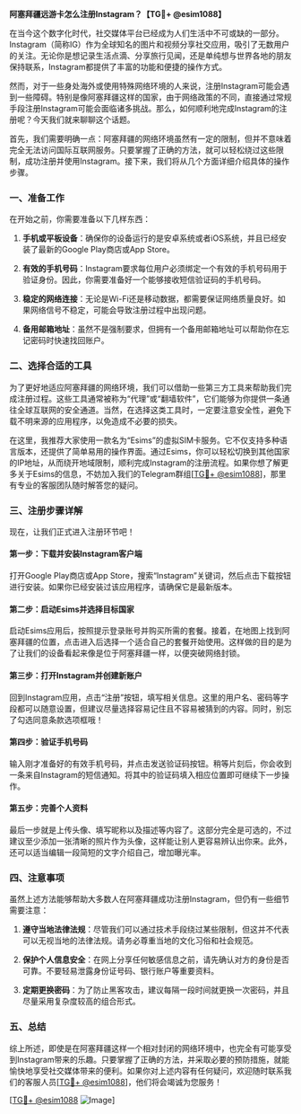 **阿塞拜疆远游卡怎么注册Instagram？【TG💪+ @esim1088】**

在当今这个数字化时代，社交媒体平台已经成为人们生活中不可或缺的一部分。Instagram（简称IG）作为全球知名的图片和视频分享社交应用，吸引了无数用户的关注。无论你是想记录生活点滴、分享旅行见闻，还是单纯想与世界各地的朋友保持联系，Instagram都提供了丰富的功能和便捷的操作方式。

然而，对于一些身处海外或使用特殊网络环境的人来说，注册Instagram可能会遇到一些障碍。特别是像阿塞拜疆这样的国家，由于网络政策的不同，直接通过常规手段注册Instagram可能会面临诸多挑战。那么，如何顺利地完成Instagram的注册呢？今天我们就来聊聊这个话题。

首先，我们需要明确一点：阿塞拜疆的网络环境虽然有一定的限制，但并不意味着完全无法访问国际互联网服务。只要掌握了正确的方法，就可以轻松绕过这些限制，成功注册并使用Instagram。接下来，我们将从几个方面详细介绍具体的操作步骤。

### 一、准备工作

在开始之前，你需要准备以下几样东西：

1. **手机或平板设备**：确保你的设备运行的是安卓系统或者iOS系统，并且已经安装了最新的Google Play商店或App Store。
   
2. **有效的手机号码**：Instagram要求每位用户必须绑定一个有效的手机号码用于验证身份。因此，你需要准备好一个能够接收短信验证码的手机号码。

3. **稳定的网络连接**：无论是Wi-Fi还是移动数据，都需要保证网络质量良好。如果网络信号不稳定，可能会导致注册过程中出现问题。

4. **备用邮箱地址**：虽然不是强制要求，但拥有一个备用邮箱地址可以帮助你在忘记密码时快速找回账户。

### 二、选择合适的工具

为了更好地适应阿塞拜疆的网络环境，我们可以借助一些第三方工具来帮助我们完成注册过程。这些工具通常被称为“代理”或“翻墙软件”，它们能够为你提供一条通往全球互联网的安全通道。当然，在选择这类工具时，一定要注意安全性，避免下载不明来源的应用程序，以免造成不必要的损失。

在这里，我推荐大家使用一款名为“Esims”的虚拟SIM卡服务。它不仅支持多种语言版本，还提供了简单易用的操作界面。通过Esims，你可以轻松切换到其他国家的IP地址，从而绕开地域限制，顺利完成Instagram的注册流程。如果你想了解更多关于Esims的信息，不妨加入我们的Telegram群组[[TG💪+ @esim1088](https://t.me/s/esim1088)]，那里有专业的客服团队随时解答您的疑问。

### 三、注册步骤详解

现在，让我们正式进入注册环节吧！

#### 第一步：下载并安装Instagram客户端

打开Google Play商店或App Store，搜索“Instagram”关键词，然后点击下载按钮进行安装。如果你已经安装过该应用程序，请确保它是最新版本。

#### 第二步：启动Esims并选择目标国家

启动Esims应用后，按照提示登录账号并购买所需的套餐。接着，在地图上找到阿塞拜疆的位置，点击进入后选择一个适合自己的套餐开始使用。这样做的目的是为了让我们的设备看起来像是位于阿塞拜疆一样，以便突破网络封锁。

#### 第三步：打开Instagram并创建新账户

回到Instagram应用，点击“注册”按钮，填写相关信息。这里的用户名、密码等字段都可以随意设置，但建议尽量选择容易记住且不容易被猜到的内容。同时，别忘了勾选同意条款选项框哦！

#### 第四步：验证手机号码

输入刚才准备好的有效手机号码，并点击发送验证码按钮。稍等片刻后，你会收到一条来自Instagram的短信通知。将其中的验证码填入相应位置即可继续下一步操作。

#### 第五步：完善个人资料

最后一步就是上传头像、填写昵称以及描述等内容了。这部分完全是可选的，不过建议至少添加一张清晰的照片作为头像，这样能让别人更容易辨认出你来。此外，还可以适当编辑一段简短的文字介绍自己，增加曝光率。

### 四、注意事项

虽然上述方法能够帮助大多数人在阿塞拜疆成功注册Instagram，但仍有一些细节需要注意：

1. **遵守当地法律法规**：尽管我们可以通过技术手段绕过某些限制，但这并不代表可以无视当地的法律法规。请务必尊重当地的文化习俗和社会规范。

2. **保护个人信息安全**：在网上分享任何敏感信息之前，请先确认对方的身份是否可靠。不要轻易泄露身份证号码、银行账户等重要资料。

3. **定期更换密码**：为了防止黑客攻击，建议每隔一段时间就更换一次密码，并且尽量采用复杂度较高的组合形式。

### 五、总结

综上所述，即使是在阿塞拜疆这样一个相对封闭的网络环境中，也完全有可能享受到Instagram带来的乐趣。只要掌握了正确的方法，并采取必要的预防措施，就能愉快地享受社交媒体带来的便利。如果你对上述内容有任何疑问，欢迎随时联系我们的客服人员[[TG💪+ @esim1088](https://t.me/s/esim1088)]，他们将会竭诚为您服务！

[[TG💪+ @esim1088](https://t.me/s/esim1088) ![Image](https://i.postimg.cc/4NQfJmqS/Snipaste-2025-05-13-00-14-12.png)]